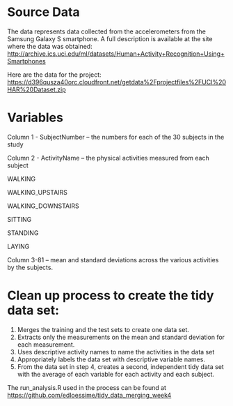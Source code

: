 
# Source Data

The data represents data collected from the accelerometers from the Samsung Galaxy S smartphone. A full description is available at the site where the data was obtained:
http://archive.ics.uci.edu/ml/datasets/Human+Activity+Recognition+Using+Smartphones 

Here are the data for the project:
https://d396qusza40orc.cloudfront.net/getdata%2Fprojectfiles%2FUCI%20HAR%20Dataset.zip

# Variables

Column 1 - SubjectNumber – the numbers for each of the 30 subjects in the study

Column 2 - ActivityName – the physical activities measured from each subject

WALKING

WALKING_UPSTAIRS

WALKING_DOWNSTAIRS

SITTING

STANDING

LAYING

Column 3-81 – mean and standard deviations across the various activities by the subjects.

# Clean up process to create the tidy data set:

1.	Merges the training and the test sets to create one data set.
2.	Extracts only the measurements on the mean and standard deviation for each measurement.
3.	Uses descriptive activity names to name the activities in the data set
4.	Appropriately labels the data set with descriptive variable names.
5.	From the data set in step 4, creates a second, independent tidy data set with the average of each variable for each activity and each subject.

The run_analysis.R used in the process can be found at https://github.com/edloessime/tidy_data_merging_week4 
